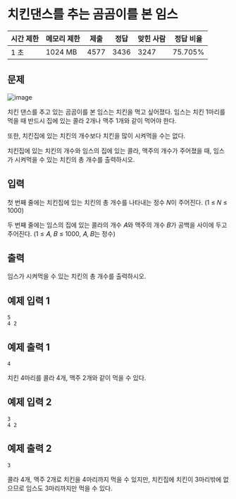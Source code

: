 [](https://www.acmicpc.net/problem/25191)

# 치킨댄스를 추는 곰곰이를 본 임스

| 시간 제한 | 메모리 제한 | 제출 | 정답 | 맞힌 사람 | 정답 비율 |
| --- | --- | --- | --- | --- | --- |
| 1 초 | 1024 MB | 4577 | 3436 | 3247 | 75.705% |

## 문제

![image](https://upload.acmicpc.net/d23d74f0-5b19-4c90-8b90-d537c5e05b39/-/preview/)

치킨 댄스를 추고 있는 곰곰이를 본 임스는 치킨을 먹고 싶어졌다. 임스는 치킨 1마리를 먹을 때 반드시 집에 있는 콜라 2개나 맥주 1개와 같이 먹어야 한다.

또한, 치킨집에 있는 치킨의 개수보다 치킨을 많이 시켜먹을 수는 없다.

치킨집에 있는 치킨의 개수와 임스의 집에 있는 콜라, 맥주의 개수가 주어졌을 때, 임스가 시켜먹을 수 있는 치킨의 총 개수를 출력하시오.

## 입력

첫 번째 줄에는 치킨집에 있는 치킨의 총 개수를 나타내는 정수 𝑁이 주어진다. (1 ≤ 𝑁 ≤ 1000)

두 번째 줄에는 임스의 집에 있는 콜라의 개수 𝐴와 맥주의 개수 𝐵가 공백을 사이에 두고 주어진다. (1 ≤ 𝐴, 𝐵 ≤ 1000, 𝐴, 𝐵는 정수)

## 출력

임스가 시켜먹을 수 있는 치킨의 총 개수를 출력하시오.

## 예제 입력 1

```
5
4 2

```

## 예제 출력 1

```
4

```

치킨 4마리를 콜라 4개, 맥주 2개와 같이 먹을 수 있다.

## 예제 입력 2

```
3
4 2

```

## 예제 출력 2

```
3

```

콜라 4개, 맥주 2개로 치킨을 4마리까지 먹을 수 있지만, 치킨집에 치킨이 3마리밖에 없으므로 임스도 3마리까지만 먹을 수 있다.
